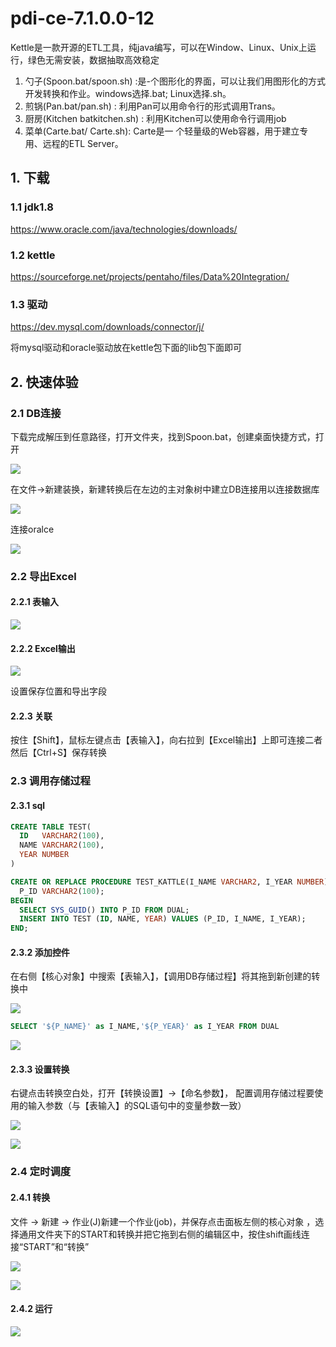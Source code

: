 # pdi-ce-7.1.0.0-12

Kettle是一款开源的ETL工具，纯java编写，可以在Window、Linux、Unix上运行，绿色无需安装，数据抽取高效稳定
1. 勺子(Spoon.bat/spoon.sh) :是-个图形化的界面，可以让我们用图形化的方式开发转换和作业。windows选择.bat; Linux选择.sh。
2. 煎锅(Pan.bat/pan.sh) : 利用Pan可以用命令行的形式调用Trans。
3. 厨房(Kitchen batkitchen.sh) : 利用Kitchen可以使用命令行调用job
4. 菜单(Carte.bat/ Carte.sh): Carte是一 个轻量级的Web容器，用于建立专用、远程的ETL Server。

## 1. 下载

### 1.1 jdk1.8

https://www.oracle.com/java/technologies/downloads/

### 1.2 kettle

https://sourceforge.net/projects/pentaho/files/Data%20Integration/

### 1.3 驱动

https://dev.mysql.com/downloads/connector/j/

将mysql驱动和oracle驱动放在kettle包下面的lib包下面即可


## 2. 快速体验

### 2.1 DB连接

下载完成解压到任意路径，打开文件夹，找到Spoon.bat，创建桌面快捷方式，打开

![](../../assets/_images/java/tools/etl/1.png)

在文件->新建装换，新建转换后在左边的主对象树中建立DB连接用以连接数据库

![](../../assets/_images/java/tools/etl/2.png)

连接oralce 

![](../../assets/_images/java/tools/etl/3.png)


### 2.2 导出Excel

#### 2.2.1 表输入
   
![](../../assets/_images/java/tools/etl/5.png)

#### 2.2.2 Excel输出

![](../../assets/_images/java/tools/etl/6.png)

设置保存位置和导出字段

#### 2.2.3 关联

按住【Shift】，鼠标左键点击【表输入】，向右拉到【Excel输出】上即可连接二者然后【Ctrl+S】保存转换

### 2.3 调用存储过程

#### 2.3.1 sql

```sql
CREATE TABLE TEST(
  ID   VARCHAR2(100),
  NAME VARCHAR2(100),
  YEAR NUMBER
)

CREATE OR REPLACE PROCEDURE TEST_KATTLE(I_NAME VARCHAR2, I_YEAR NUMBER) AS
  P_ID VARCHAR2(100);
BEGIN
  SELECT SYS_GUID() INTO P_ID FROM DUAL;
  INSERT INTO TEST (ID, NAME, YEAR) VALUES (P_ID, I_NAME, I_YEAR);
END;
```

#### 2.3.2 添加控件

在右侧【核心对象】中搜索【表输入】，【调用DB存储过程】将其拖到新创建的转换中

![](../../assets/_images/java/tools/etl/8.png)

```sql
SELECT '${P_NAME}' as I_NAME,'${P_YEAR}' as I_YEAR FROM DUAL
```

![](../../assets/_images/java/tools/etl/7.png)


#### 2.3.3 设置转换

右键点击转换空白处，打开【转换设置】->【命名参数】， 配置调用存储过程要使用的输入参数（与【表输入】的SQL语句中的变量参数一致）

![](../../assets/_images/java/tools/etl/9.png)

![](../../assets/_images/java/tools/etl/10.png)


### 2.4 定时调度

#### 2.4.1 转换

文件 → 新建 → 作业(J)新建一个作业(job)，并保存点击面板左侧的核心对象 ，选择通用文件夹下的START和转换并把它拖到右侧的编辑区中，按住shift画线连接“START”和“转换”

![](../../assets/_images/java/tools/etl/11.png)

![](../../assets/_images/java/tools/etl/12.png)

#### 2.4.2 运行

![](../../assets/_images/java/tools/etl/13.png)